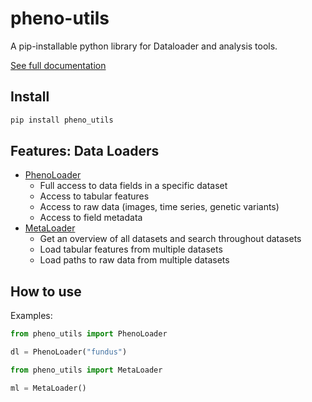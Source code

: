 pheno-utils
================

A pip-installable python library for Dataloader and analysis tools.

[See full documentation](https://phenoai.github.io/pheno-utils/)


## Install

``` sh
pip install pheno_utils
```

## Features: Data Loaders

- [PhenoLoader](https://pheno-ai.github.io/pheno-utils/pheno_loader.html)
    - Full access to data fields in a specific dataset
    - Access to tabular features
    - Access to raw data (images, time series, genetic variants)
    - Access to field metadata
- [MetaLoader](https://pheno-ai.github.io/pheno-utils/meta_loader.html)
    - Get an overview of all datasets and search throughout datasets
    - Load tabular features from multiple datasets
    - Load paths to raw data from multiple datasets

## How to use

Examples:

``` python
from pheno_utils import PhenoLoader

dl = PhenoLoader("fundus")
```

``` python
from pheno_utils import MetaLoader

ml = MetaLoader()
```
